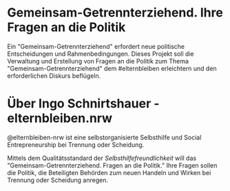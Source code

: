 # Gemeinsam-Getrennterziehend. Ihre Fragen an die Politik

Ein "Gemeinsam-Getrennterziehend" erfordert neue politische Entscheidungen und Rahmenbedingungen. 
Dieses Projekt soll die Verwaltung und Erstellung von Fragen an die Politik zum 
Thema "Gemeinsam-Getrennterziehend" dem #elternbleiben 
erleichtern und den erforderlichen Diskurs beflügeln.

# Über Ingo Schnirtshauer - elternbleiben.nrw 
@elternbleiben-nrw ist eine selbstorganisierte Selbsthilfe und Social Entrepreneurship bei Trennung oder Scheidung. 

Mittels dem Qualitätsstandard der _Selbsthilfefreundlichkeit_ will das "Gemeinsam-Getrennterziehend. Fragen an die Politik." 
Ihre Fragen sollen die Politik, die Beteiligten Behörden zum neuen Handeln und Wirken bei Trennung oder Scheidung anregen.
